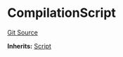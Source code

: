 # CompilationScript
[Git Source](https://github.com/dustinstacy/boncurs/blob/8dd3d6e20d7e085dbf2dccdde2c14001616467cf/lib/forge-std/test/compilation/CompilationScript.sol)

**Inherits:**
[Script](/lib/forge-std/src/Script.sol/abstract.Script.md)


